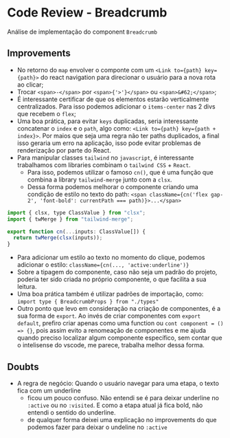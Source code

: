 # Code Review - Breadcrumb

Análise de implementação do component `Breadcrumb`

## Improvements

- No retorno do `map` envolver o componte com um `<Link to={path} key={path}>` do react navigation para direcionar o usuário para a nova rota ao clicar;
- Trocar `<span>-</span>` por `<span>{'>'}</span>` ou `<span>&#62;</span>`;
- É interessante certificar de que os elementos estarão verticalmente centralizados. Para isso podemos adicionar o `items-center` nas 2 divs que recebem o `flex`;
- Uma boa prática, para evitar `keys` duplicadas, seria interessante concatenar o `index` e o `path`, algo como: `<Link to={path} key={path + index}>`. Por maios que seja uma regra não ter paths duplicados, a final isso geraria um erro na aplicação, isso pode evitar problemas de renderização por parte do React.
- Para manipular classes `tailwind` no `javascript`, é interessante trabalhamos com libraries combinam o `tailwind CSS` + `React`.
  - Para isso, podemos utilizar o famoso `cn()`, que é uma função que combina a library `tailwind-merge` junto com a `clsx`.
  - Dessa forma podemos melhorar o componente criando uma condição de estilo no texto do path: `<span className={cn('flex gap-2', 'font-bold': currentPath === path)}>...</span>`

```js
import { clsx, type ClassValue } from "clsx";
import { twMerge } from "tailwind-merge";

export function cn(...inputs: ClassValue[]) {
  return twMerge(clsx(inputs));
}
```

- Para adicionar um estilo ao texto no momento do clique, podemos adicionar o estilo: `className={cn(..., 'active:underline')}`
- Sobre a tipagem do componente, caso não seja um padrão do projeto, poderia ter sido criada no próprio componente, o que facilita a sua leitura.
- Uma boa prática também é utilizar padrões de importação, como: `import type { BreadcrumbProps } from "./types"`
- Outro ponto que levo em consideração na criação de componentes, é a sua forma de `export`. Ao invés de criar componentes com `export default`, prefiro criar apenas como uma function ou `cont component = () => {}`, pois assim evito a renomeação de componentes e me ajuda quando preciso localizar algum componente específico, sem contar que o intelisense do vscode, me parece, trabalha melhor dessa forma.

## Doubts

- A regra de negócio: Quando o usuário navegar para uma etapa, o texto fica com um underline
  - ficou um pouco confuso. Não entendi se é para deixar underline no `:active` ou no `:visited`. E como a etapa atual já fica bold, não entendi o sentido do underline.
  - de qualquer forma deixei uma explicação no improvements do que podemos fazer para deixar o undeline no `:active`
